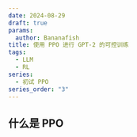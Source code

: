 ```yaml
---
date: 2024-08-29
draft: true
params:
  author: Bananafish
title: 使用 PPO 进行 GPT-2 的可控训练
tags:
  - LLM
  - RL
series:
  - 初试 PPO
series_order: "3"
---
```

## 什么是 PPO
